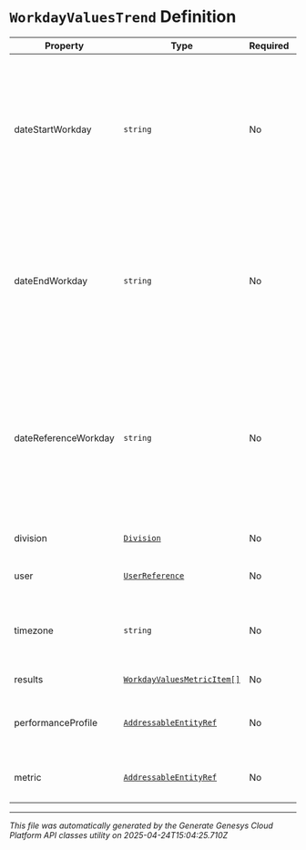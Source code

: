 # `WorkdayValuesTrend` Definition

| Property | Type | Required | Description |
|----------|------|----------|-------------|
| dateStartWorkday | `string` | No | The start workday for the query range for the metric value trend. Dates are represented as an ISO-8601 string. For example: yyyy-MM-dd |
| dateEndWorkday | `string` | No | The end workday for the query range for the metric value trend. Dates are represented as an ISO-8601 string. For example: yyyy-MM-dd |
| dateReferenceWorkday | `string` | No | The reference workday used to determine the metric definition. Dates are represented as an ISO-8601 string. For example: yyyy-MM-dd |
| division | [`Division`](division-definition.md) | No | The targeted division for the query |
| user | [`UserReference`](userreference-definition.md) | No | The targeted user for the query |
| timezone | `string` | No | The time zone used for aggregating metric values |
| results | [`WorkdayValuesMetricItem[]`](workdayvaluesmetricitem-definition.md) | No | The metric value trends |
| performanceProfile | [`AddressableEntityRef`](addressableentityref-definition.md) | No | The targeted performance profile for the average points |
| metric | [`AddressableEntityRef`](addressableentityref-definition.md) | No | The targeted metric for the average points |

---

*This file was automatically generated by the Generate Genesys Cloud Platform API classes utility on 2025-04-24T15:04:25.710Z*